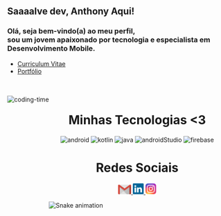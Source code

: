 ## Saaaalve dev, Anthony Aqui!
### Olá, seja bem-vindo(a) ao meu perfil,</br> sou um jovem apaixonado por tecnologia e especialista em Desenvolvimento Mobile.


-   <a href = "https://drive.google.com/file/d/1CfQawrYD8w1hwSbk7yiHeMnuZuqfAp2N/view?usp=sharing" target=_blank>
      Curriculum Vitae
    </a>
    
-   <a href = "https://anthonysa-portfolio.netlify.app/" target=_blank>
      Portfólio
    </a>
    
<br>

<div  align="center"> 
  <div style="display: inline_block"><br>
    <img align="left" height="250" alt="coding-time" src="https://raw.githubusercontent.com/LuigiGf/LuigiGf/main/code.gif">
    <h1 align="center">Minhas Tecnologias <3</h1>
      <img align="center" height="50" width="80" alt="android" src="https://cdn.jsdelivr.net/gh/devicons/devicon/icons/react/react-original.svg"/>
      <img align="center" height="50" width="80" alt="kotlin" src="https://cdn.jsdelivr.net/gh/devicons/devicon/icons/nodejs/nodejs-original.svg">
      <img align="center" height="50" width="80" alt="java" src="https://cdn.jsdelivr.net/gh/devicons/devicon/icons/dot-net/dot-net-original.svg" >
      <img align="center" height="50" width="80" alt="androidStudio" src="https://cdn.jsdelivr.net/gh/devicons/devicon/icons/csharp/csharp-original.svg" />
      <img align="center" height="50" width="80" alt="firebase" src="https://cdn.jsdelivr.net/gh/devicons/devicon/icons/microsoftsqlserver/microsoftsqlserver-plain.svg"rebase-plain.svg">
   </div>
    
  
  <h1 align="center">Redes Sociais</h1>
    <a href = "mailto: anthonysareis11@gmail.com" target=blank>
      <img width="30" src="gmail.svg">
    </a>
    <a href = "https://www.linkedin.com/in/anthony-sa-reis/" target=_blank>
      <img width="25" src="linkedin.svg">
    </a>
    <a href = "https://www.instagram.com/anthonysareis/" target=_blank>
      <img width="25" src="instagram.png">
    </a>
</div>
  
![Snake animation](https://github.com/LuigiGF/LuigiGF/blob/output/github-contribution-grid-snake.svg)
